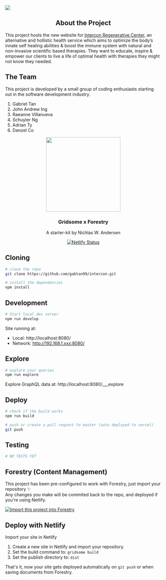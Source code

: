 

<img src="https://scontent.fmnl4-5.fna.fbcdn.net/v/t1.0-9/32234074_2326097174283747_7751848002804776960_o.jpg?_nc_cat=106&_nc_sid=e3f864&_nc_eui2=AeHTt_KDdBUBsS01fyKQaFVFk3WT8lb271aTdZPyVvbvVv-00jfYQJjdzvtjw-Yw3-0VZizEtNVTdoenZB1EPVIc&_nc_ohc=VFk-VLsJvKEAX9hBn_A&_nc_ht=scontent.fmnl4-5.fna&oh=1caf5035c4901cd5c8bd9bb02f465c1b&oe=5F4A5C95">
<h2 text-align="center" align="center">About the Project</h2>
<p align="center">
  <p text-align="center">This project hosts the new website for <a href="https://www.facebook.com/interconregenerative">Intercon Regenerative Center</a>, an alternative and hollistic health service which aims to optimize the body’s innate self healing abilities & boost the immune system with natural and non-invasive scientific based therapies. They want to educate, inspire & empower our clients to live a life of optimal health with therapies they might not know they needed.</p>
</p>

## The Team
This project is developed by a small group of coding enthusiasts starting out in the software development industry. 

1. Gabriel Tan
2. John Andrew Ing
3. Raeanne Villanueva
4. Schuyler Ng
5. Adrian Ty
6. Denzel Co


<p align="center">
  <img src="https://file-xidfrcjkaq.now.sh/" height="240">
  <h3 align="center">Gridsome x Forestry</h3>
  <p align="center">A starter-kit by Nichlas W. Andersen<p>
</p>

<p align="center">
  <a href="https://app.netlify.com/sites/gridsome-forestry/deploys"><img src="https://api.netlify.com/api/v1/badges/21965bf1-8f46-4201-afe9-98896cba865e/deploy-status" alt="Netlify Status"></a>
</p>

## Cloning

```bash
# clone the repo
git clone https://github.com/gabtan99/intercon.git

# install the dependencies
npm install
```

## Development

```bash
# Start local dev server
npm run develop
```
 Site running at:
  - Local:                 http://localhost:8080/
  - Network:               http://192.168.1.xxx:8080/   

## Explore

```bash
# explore your queries
npm run explore
```
Explore GraphQL data at: http://localhost:8080/___explore

## Deploy

```bash
# check if the build works
npm run build

# push or create a pull request to master (auto deployed to vercel)
git push
```

## Testing

```bash
# NO TESTS YET
```

## Forestry (Content Management)

This project has been pre-configured to work with Forestry, just import your repository ✨  
Any changes you make will be commited back to the repo, and deployed if you're using Netlify.

<p>
  <a href="https://app.forestry.io/quick-start?repo=itsnwa/gridsome-forestry-starter&amp;provider=github&amp;engine=vuepress" rel="nofollow"><img src="https://camo.githubusercontent.com/2455e97e4e989374a355fb0bea7ad364f2561c92/68747470733a2f2f6173736574732e666f7265737472792e696f2f696d706f72742d746f2d666f7265737472794b2e737667" alt="Import this project into Forestry" data-canonical-src="https://assets.forestry.io/import-to-forestryK.svg" style="max-width:100%;"></a>
</p>


## Deploy with Netlify

Import your site in Netlify

1. Create a new site in Netlify and import your repository.
2. Set the build command to: `gridsome build`
3. Set the publish directory to: `dist`

That's it, now your site gets deployed automatically on `git push` or when saving documents from Forestry.
